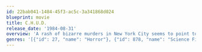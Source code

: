 ```yaml
---
id: 22bab041-1484-45f3-ac5c-3a341868d024
blueprint: movie
title: C.H.U.D.
release_date: '1984-08-31'
overview: 'A rash of bizarre murders in New York City seems to point to a group of grotesquely deformed vagrants living in the sewers. A courageous policeman, a photo journalist and his girlfriend, and a nutty bum, who seems to know a lot about the creatures, band together to try and determine what the creatures are and how to stop them.'
genres: '[{"id": 27, "name": "Horror"}, {"id": 878, "name": "Science Fiction"}]'
---
```

